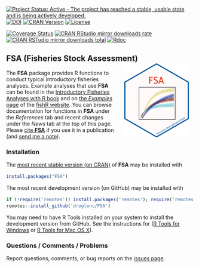 [![Project Status: Active - The project has reached a stable, usable state and is being actively developed.](http://www.repostatus.org/badges/latest/active.svg)](http://www.repostatus.org/#active)
[![DOI](https://zenodo.org/badge/18348400.svg)](https://zenodo.org/badge/latestdoi/18348400)
[![CRAN Version](http://www.r-pkg.org/badges/version/FSA)](http://www.r-pkg.org/pkg/FSA)
[![License](http://img.shields.io/badge/license-GPL%20%28%3E=%202%29-brightgreen.svg?style=flat)](http://www.gnu.org/licenses/gpl-2.0.html)

[![Coverage Status](https://img.shields.io/coveralls/droglenc/FSA.svg)](https://coveralls.io/r/droglenc/FSA?branch=master)
[![CRAN RStudio mirror downloads rate](http://cranlogs.r-pkg.org/badges/FSA)
![CRAN RSTudio mirror downloads total](http://cranlogs.r-pkg.org/badges/grand-total/FSA)](http://www.r-pkg.org/pkg/FSA)
[![Rdoc](http://www.rdocumentation.org/badges/version/FSA)](http://www.rdocumentation.org/packages/FSA)

## FSA (Fisheries Stock Assessment)  <img src="man/figures/logo.png" align="right" height="200" hspace="15" />

The **FSA** package provides R functions to conduct typical introductory fisheries analyses. Example analyses that use **FSA** can be found in the [Introductory Fisheries Analyses with R book](http://derekogle.com/IFAR/) and on [the *Examples* page](http://derekogle.com/fishR/examples/) of the [fishR website](http://derekogle.com/fishR/). You can browse documentation for functions in **FSA** under the *References* tab and recent changes under the *News* tab at the top of this page. Please [cite **FSA**](http://derekogle.com/FSA/authors.html) if you use it in a publication (and [send me a note](mailto:derek@derekogle.com)).

### Installation
The [most recent stable version (on CRAN)](https://cloud.r-project.org/package=FSA) of **FSA** may be installed with

```r
install.packages("FSA")
```

The most recent development version (on GitHub) may be installed with

```r
if (!require('remotes')) install.packages('remotes'); require('remotes')
remotes::install_github('droglenc/FSA')
```

You may need to have R Tools installed on your system to install the development version from GitHub. See the instructions for ([R Tools for Windows](https://cran.r-project.org/bin/windows/Rtools/) or [R Tools for Mac OS X](https://cran.r-project.org/bin/macosx/tools/)).


### Questions / Comments / Problems
Report questions, comments, or bug reports on the [issues page](https://github.com/droglenc/FSA/issues).


<!---
## Note About Using Macs
**FSA** uses **TCL/TK** for some interactive plots.  Some Mac users report problems with using **TCL/TK**.  I do not have access to a Mac to test these problems, some students have reported success installing the **TCL/TK** universal build [located here](http://cran.r-project.org/bin/macosx/tools/) (or [direct link to the file](http://cran.r-project.org/bin/macosx/tools/tcltk-8.5.5-x11.dmg)).  You may have to reinstall **FSA** after installing this file.

You should be able to use the vast majority of the functionality in **FSA** even if the problems with **TCL/TK** cannot be rectified.
--->
